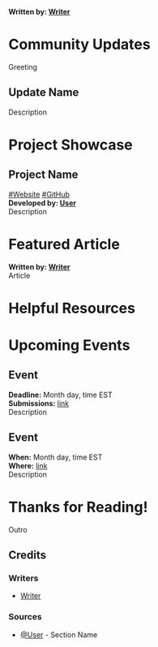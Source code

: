 **Written by: [Writer]()**
# Community Updates
Greeting

## Update Name
Description

# Project Showcase
## Project Name
[#Website]() [#GitHub]()<br>
**Developed by: [User]()**<br>
Description

# Featured Article
**Written by: [Writer]()**<br>
Article
<!-- > Quote *([@User]())* -->

# Helpful Resources


# Upcoming Events
## Event
**Deadline:** Month day, time EST<br>
**Submissions:** [link]()<br>
Description

## Event
**When:** Month day, time EST<br>
**Where:** [link]()<br>
Description

# Thanks for Reading!
Outro

## Credits

### Writers
+ [Writer]()

### Sources
+ [@User]() - Section Name